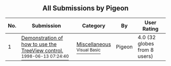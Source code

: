 ﻿<div align="center">

## All Submissions by Pigeon

</div>

No.  | Submission | Category | By   | User Rating
---- | ---------- | -------- | ---- | -----------
1 | [Demonstration of how to use the TreeView control\.<br /><sup>1998-06-13 07:24:40</sup>](https://github.com/Planet-Source-Code/pigeon-demonstration-of-how-to-use-the-treeview-control__1-6946) | [Miscellaneous<br /><sup>Visual Basic</sup>](../ByCategory/miscellaneous__1-1.md) | Pigeon | 4.0 (32 globes from 8 users)
